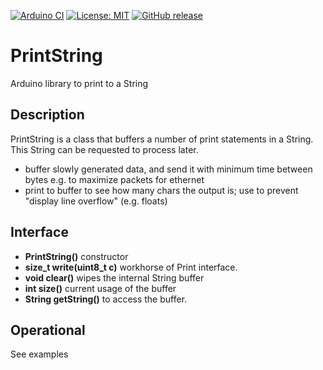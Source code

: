 
[![Arduino CI](https://github.com/RobTillaart/PrintString/workflows/Arduino%20CI/badge.svg)](https://github.com/marketplace/actions/arduino_ci)
[![License: MIT](https://img.shields.io/badge/license-MIT-green.svg)](https://github.com/RobTillaart/PrintString/blob/master/LICENSE)
[![GitHub release](https://img.shields.io/github/release/RobTillaart/PrintString.svg?maxAge=3600)](https://github.com/RobTillaart/PrintString/releases)


# PrintString

Arduino library to print to a String


## Description

PrintString is a class that buffers a number of print statements in a String.
This String can be requested to process later.

- buffer slowly generated data, and send it with minimum time between bytes
  e.g. to maximize packets for ethernet
- print to buffer to see how many chars the output is;
  use to prevent "display line overflow"
  (e.g. floats)


## Interface

- **PrintString()** constructor
- **size_t write(uint8_t c)** workhorse of Print interface.
- **void clear()** wipes the internal String buffer
- **int size()** current usage of the buffer
- **String getString()** to access the buffer.


## Operational

See examples
